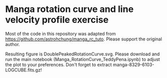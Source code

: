 # Manga rotation curve and line velocity profile exercise 
Most of the code in this repository was adapted from https://github.com/astrohchung/manga_rc_tuto.
Please support the original author.

Resulting figure is DoublePeakedRotationCurve.svg. Please download and run the main notebook (Manga_RotationCurve_TeddyPena.ipynb) to adjust the plot to your preferences. 
Don't forget to extract manga-8329-6103-LOGCUBE.fits.gz!
